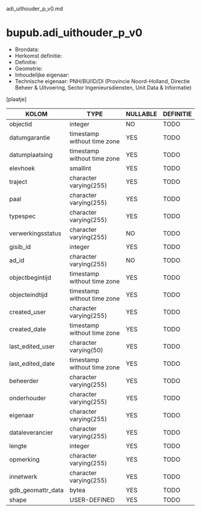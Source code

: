 adi_uithouder_p_v0.md

# bupub.adi_uithouder_p_v0


* Brondata: 
* Herkomst definitie: 
* Definitie: 
* Geometrie: 
* Inhoudelijke eigenaar: 
* Technische eigenaar: PNH/BU/ID/DI (Provincie Noord-Holland, Directie Beheer & Uitvoering, Sector Ingenieursdiensten, Unit Data & Informatie)

[plaatje]


|KOLOM                            |TYPE                       |NULLABLE|DEFINITIE|
|------                           |----                       |-----   |-----    |
|objectid                         |integer                    |NO      |TODO|
|datumgarantie                    |timestamp without time zone|YES     |TODO|
|datumplaatsing                   |timestamp without time zone|YES     |TODO|
|elevhoek                         |smallint                   |YES     |TODO|
|traject                          |character varying(255)     |YES     |TODO|
|paal                             |character varying(255)     |YES     |TODO|
|typespec                         |character varying(255)     |YES     |TODO|
|verwerkingsstatus                |character varying(255)     |NO      |TODO|
|gisib_id                         |integer                    |YES     |TODO|
|ad_id                            |character varying(255)     |NO      |TODO|
|objectbegintijd                  |timestamp without time zone|YES     |TODO|
|objecteindtijd                   |timestamp without time zone|YES     |TODO|
|created_user                     |character varying(255)     |YES     |TODO|
|created_date                     |timestamp without time zone|YES     |TODO|
|last_edited_user                 |character varying(50)      |YES     |TODO|
|last_edited_date                 |timestamp without time zone|YES     |TODO|
|beheerder                        |character varying(255)     |YES     |TODO|
|onderhouder                      |character varying(255)     |YES     |TODO|
|eigenaar                         |character varying(255)     |YES     |TODO|
|dataleverancier                  |character varying(255)     |YES     |TODO|
|lengte                           |integer                    |YES     |TODO|
|opmerking                        |character varying(255)     |YES     |TODO|
|innetwerk                        |character varying(255)     |YES     |TODO|
|gdb_geomattr_data                |bytea                      |YES     |TODO|
|shape                            |USER-DEFINED               |YES     |TODO|
